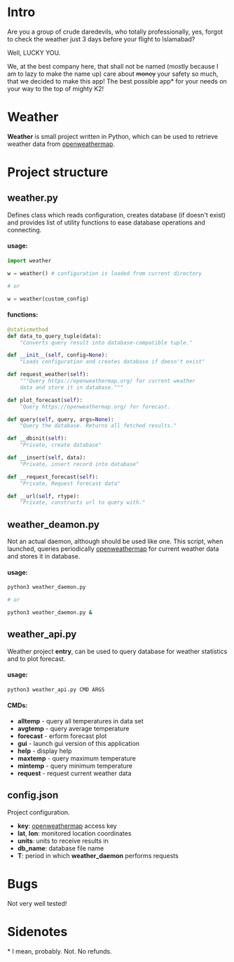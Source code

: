 # Intro

Are you a group of crude daredevils, who totally professionally, yes,
forgot to check the weather just 3 days before your flight to Islamabad?

Well, LUCKY YOU.

We, at the best company here, that shall not be named (mostly because I am
to lazy to make the name up) care about ~~money~~ your safety so much, that
we decided to make this app! The best possible app\* for your needs on your
way to the top of mighty K2!

# Weather

__Weather__ is small project written in Python, which can be used to retrieve
weather data from [openweathermap](https://openweathermap.org/).

# Project structure

## weather.py

Defines class which reads configuration, creates database (if doesn't exist)
and provides list of utility functions to ease database operations and
connecting.

#### usage:

```python
import weather

w = weather() # configuration is loaded from current directory

# or

w = weather(custom_config)
```

#### functions:

```python
@staticmethod
def data_to_query_tuple(data):
	"Converts query result into database-compatible tuple."
```

```python
def __init__(self, config=None):
	"Loads configuration and creates database if doesn't exist"
```

```python
def request_weather(self):
	"""Query https://openweathermap.org/ for current weather
	data and store it in database."""
```

```python
def plot_forecast(self):
	"Query https://openweathermap.org/ for forecast.
```

```python
def query(self, query, args=None):
	"Query the database. Returns all fetched results."
```

```python
def __dbinit(self):
	"Private, create database"
```

```python
def __insert(self, data):
	"Private, insert record into database"
```

```python
def __request_forecast(self):
	"Private, Request forecast data"
```

```python
def __url(self, rtype):
	"Private, constructs url to query with."
```

## weather\_deamon.py

Not an actual daemon, although should be used like one. This script, when
launched, queries periodically [openweathermap](https://openweathermap.org/) for current
weather data and stores it in database.

#### usage:

```sh
python3 weather_daemon.py

# or

python3 weather_daemon.py &
```

## weather\_api.py
Weather project __entry__, can be used to query database for weather statistics
and to plot forecast.

#### usage:

```sh
python3 weather_api.py CMD ARGS
```

#### CMDs:

- __alltemp__  - query all temperatures in data set
- __avgtemp__  - query average temperature
- __forecast__ - erform forecast plot
- __gui__      - launch gui version of this application
- __help__     - display help
- __maxtemp__  - query maximum temperature
- __mintemp__  - query minimum temperature
- __request__  - request current weather data

## config.json

Project configuration.

- __key__: [openweathermap](https://openweathermap.org/) access key
- __lat__, __lon__: monitored location coordinates
- __units__: units to receive results in
- __db\_name__: database file name
- __T__: period in which __weather\_daemon__ performs requests

# Bugs

Not very well tested!

# Sidenotes

\* I mean, probably. Not. No refunds.

